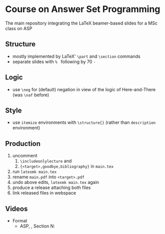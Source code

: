 # Course on Answer Set Programming

The main repository integrating the LaTeX beamer-based slides for a MSc class on ASP

## Structure

- mostly implemented by LaTeX' `\part` and `\section` commands
- separate slides with `% ` following by 70 `-`

## Logic

- use `\neg` for (default) negation in view of the logic of Here-and-There (was `\naf` before)

## Style

- use `itemize` environments with `\structure{}` (rather than `description` environment)

## Production

1. uncomment
   1. `\includeonlylecture` and
   2. `{<target>,goodbye,bibliography}`
   in `main.tex`
2. run `latexmk main.tex`
3. rename `main.pdf` into `<target>.pdf`
4. undo above edits, `latexmk main.tex` again
5. produce a release attaching both files
6. link released files in webspace

## Videos

- Format
    - ASP, <target>, Section N: <title>, Mst edition, WiSe2021
- https://youtube.com/c/Potassco-live

### List of produced videos

#### Organization

- ASP, organization, section 0: introduction, 1st edition, WiSe2021
  https://mediaup.uni-potsdam.de/Play/22938

- ASP, organization, section 1: roadmap, 1st edition, WiSe2021
  https://mediaup.uni-potsdam.de/Play/22939

- ASP, organization, section 2: resources, 1st edition, WiSe2021
  https://mediaup.uni-potsdam.de/Play/22940

- ASP, organization, section 3: literature, 1st edition, WiSe2021
  https://mediaup.uni-potsdam.de/Play/22941

- ASP, organization, section 4: systems, 1st edition, WiSe2021
  https://mediaup.uni-potsdam.de/Play/22942

- ASP, organization, 1st edition, WiSe2021
  https://youtu.be/wDbXSEjcoKo
  https://mediaup.uni-potsdam.de/Play/22965

- Release https://github.com/potassco-asp-course/course/releases/tag/v1.0.0

#### Motivation
